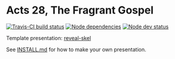 # Acts 28, The Fragrant Gospel

[![Travis-CI build status](https://travis-ci.org/sermons/fragrant-gospel.svg)](https://travis-ci.org/sermons/fragrant-gospel)
[![Node dependencies](https://david-dm.org/sermons/fragrant-gospel.svg)](https://david-dm.org/sermons/fragrant-gospel)
[![Node dev status](https://david-dm.org/sermons/fragrant-gospel/dev-status.svg)](https://david-dm.org/sermons/fragrant-gospel#info=devDependencies)

Template presentation: [reveal-skel](https://github.com/sermons/reveal-skel)

See [INSTALL.md](INSTALL.md)
for how to make your own presentation.
